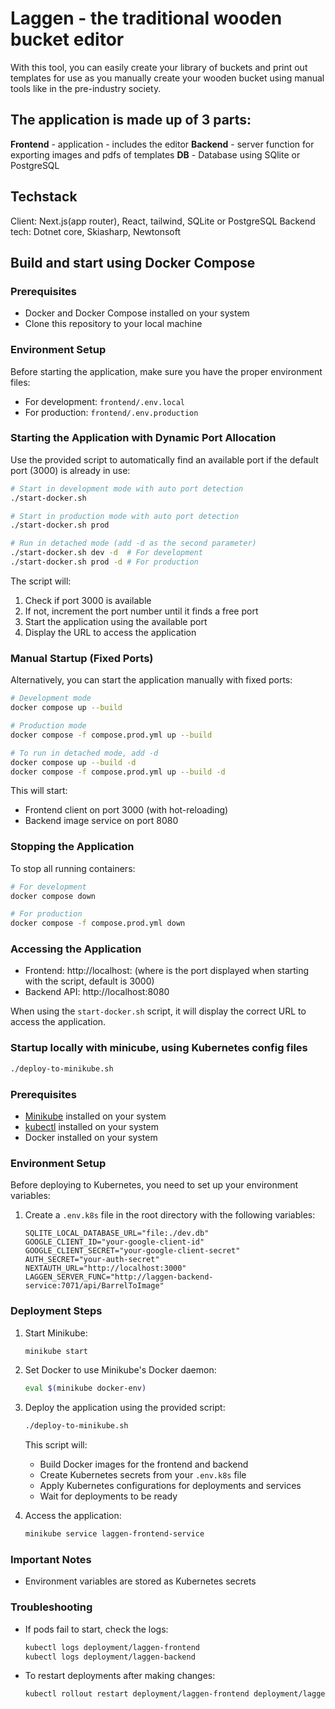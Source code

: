 # Laggen - the traditional wooden bucket editor

With this tool, you can easily create your library of buckets and print out templates for use as
you manually create your wooden bucket using manual tools like in the pre-industry society.

## The application is made up of 3 parts:
<b>Frontend</b> - application - includes the editor
<b>Backend</b> - server function for exporting images and pdfs of templates
<b>DB</b> - Database using SQlite or PostgreSQL

## Techstack
Client: Next.js(app router), React, tailwind, SQLite or PostgreSQL</b>
Backend tech: Dotnet core, Skiasharp, Newtonsoft


## Build and start using Docker Compose

### Prerequisites
- Docker and Docker Compose installed on your system
- Clone this repository to your local machine

### Environment Setup
Before starting the application, make sure you have the proper environment files:
- For development: `frontend/.env.local`
- For production: `frontend/.env.production`

### Starting the Application with Dynamic Port Allocation
Use the provided script to automatically find an available port if the default port (3000) is already in use:

```bash
# Start in development mode with auto port detection
./start-docker.sh

# Start in production mode with auto port detection
./start-docker.sh prod

# Run in detached mode (add -d as the second parameter)
./start-docker.sh dev -d  # For development
./start-docker.sh prod -d # For production
```

The script will:
1. Check if port 3000 is available
2. If not, increment the port number until it finds a free port
3. Start the application using the available port
4. Display the URL to access the application

### Manual Startup (Fixed Ports)
Alternatively, you can start the application manually with fixed ports:

```bash
# Development mode
docker compose up --build

# Production mode
docker compose -f compose.prod.yml up --build

# To run in detached mode, add -d
docker compose up --build -d
docker compose -f compose.prod.yml up --build -d
```

This will start:
- Frontend client on port 3000 (with hot-reloading)
- Backend image service on port 8080

### Stopping the Application
To stop all running containers:

```bash
# For development
docker compose down

# For production
docker compose -f compose.prod.yml down
```

### Accessing the Application
- Frontend: http://localhost:<PORT> (where <PORT> is the port displayed when starting with the script, default is 3000)
- Backend API: http://localhost:8080

When using the `start-docker.sh` script, it will display the correct URL to access the application.



### Startup locally with minicube, using Kubernetes config files

```bash
./deploy-to-minikube.sh
```

### Prerequisites
- [Minikube](https://minikube.sigs.k8s.io/docs/start/) installed on your system
- [kubectl](https://kubernetes.io/docs/tasks/tools/) installed on your system
- Docker installed on your system

### Environment Setup
Before deploying to Kubernetes, you need to set up your environment variables:

1. Create a `.env.k8s` file in the root directory with the following variables:
   ```
   SQLITE_LOCAL_DATABASE_URL="file:./dev.db"
   GOOGLE_CLIENT_ID="your-google-client-id"
   GOOGLE_CLIENT_SECRET="your-google-client-secret"
   AUTH_SECRET="your-auth-secret"
   NEXTAUTH_URL="http://localhost:3000"
   LAGGEN_SERVER_FUNC="http://laggen-backend-service:7071/api/BarrelToImage"
   ```

### Deployment Steps

1. Start Minikube:
   ```bash
   minikube start
   ```

2. Set Docker to use Minikube's Docker daemon:
   ```bash
   eval $(minikube docker-env)
   ```

3. Deploy the application using the provided script:
   ```bash
   ./deploy-to-minikube.sh
   ```

   This script will:
   - Build Docker images for the frontend and backend
   - Create Kubernetes secrets from your `.env.k8s` file
   - Apply Kubernetes configurations for deployments and services
   - Wait for deployments to be ready

4. Access the application:
   ```bash
   minikube service laggen-frontend-service
   ```

### Important Notes

- Environment variables are stored as Kubernetes secrets

### Troubleshooting

- If pods fail to start, check the logs:
  ```bash
  kubectl logs deployment/laggen-frontend
  kubectl logs deployment/laggen-backend
  ```

- To restart deployments after making changes:
  ```bash
  kubectl rollout restart deployment/laggen-frontend deployment/laggen-backend
  ```
